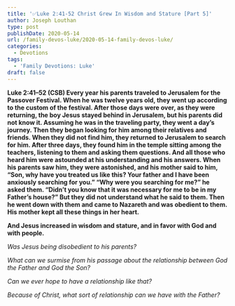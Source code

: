 ```yaml
---
title: '✅Luke 2:41-52 Christ Grew In Wisdom and Stature [Part 5]'
author: Joseph Louthan
type: post
publishDate: 2020-05-14
url: /family-devos-luke/2020-05-14-family-devos-luke/
categories:
  - Devotions
tags:
  - 'Family Devotions: Luke'
draft: false
---
```


**Luke 2:41–52 (CSB) Every year his parents traveled to Jerusalem for the Passover Festival.  When he was twelve years old, they went up according to the custom of the festival.  After those days were over, as they were returning, the boy Jesus stayed behind in Jerusalem, but his parents did not know it.  Assuming he was in the traveling party, they went a day’s journey. Then they began looking for him among their relatives and friends.  When they did not find him, they returned to Jerusalem to search for him.  After three days, they found him in the temple sitting among the teachers, listening to them and asking them questions.  And all those who heard him were astounded at his understanding and his answers.  When his parents saw him, they were astonished, and his mother said to him, “Son, why have you treated us like this? Your father and I have been anxiously searching for you.”  “Why were you searching for me?” he asked them. “Didn’t you know that it was necessary for me to be in my Father’s house?”  But they did not understand what he said to them.  Then he went down with them and came to Nazareth and was obedient to them. His mother kept all these things in her heart.** 

**And Jesus increased in wisdom and stature, and in favor with God and with people.** 

*Was Jesus being disobedient to his parents?*

*What can we surmise from his passage about the relationship between God the Father and God the Son?*

*Can we ever hope to have a relationship like that?*

*Because of Christ, what sort of relationship can we have with the Father?*